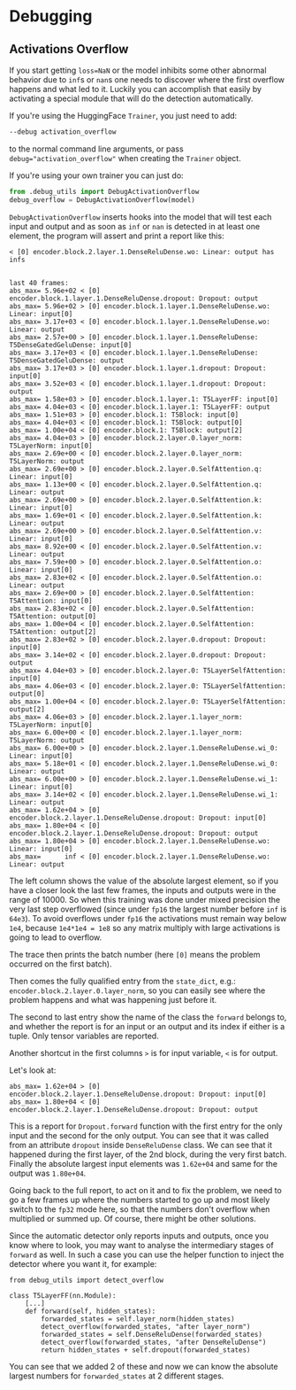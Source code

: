 <!---
Copyright 2020 The HuggingFace Team. All rights reserved.

Licensed under the Apache License, Version 2.0 (the "License");
you may not use this file except in compliance with the License.
You may obtain a copy of the License at

    http://www.apache.org/licenses/LICENSE-2.0

Unless required by applicable law or agreed to in writing, software
distributed under the License is distributed on an "AS IS" BASIS,
WITHOUT WARRANTIES OR CONDITIONS OF ANY KIND, either express or implied.
See the License for the specific language governing permissions and
limitations under the License.
-->

# Debugging


## Activations Overflow

If you start getting `loss=NaN` or the model inhibits some other abnormal behavior due to `inf`s or `nan`s one needs to discover where the first overflow happens and what led to it. Luckily you can accomplish that easily by activating a special module that will do the detection automatically.

If you're using the HuggingFace `Trainer`, you just need to add:

```bash
--debug activation_overflow
```
to the normal command line arguments, or pass `debug="activation_overflow"` when creating the `Trainer` object.

If you're using your own trainer you can just do:

```python
from .debug_utils import DebugActivationOverflow
debug_overflow = DebugActivationOverflow(model)
```

`DebugActivationOverflow` inserts hooks into the model that will test each input and output and as soon as `inf` or `nan` is detected in at least one element, the program will assert and print a report like this:

```
< [0] encoder.block.2.layer.1.DenseReluDense.wo: Linear: output has infs


last 40 frames:
abs_max= 5.96e+02 < [0] encoder.block.1.layer.1.DenseReluDense.dropout: Dropout: output
abs_max= 5.96e+02 > [0] encoder.block.1.layer.1.DenseReluDense.wo: Linear: input[0]
abs_max= 3.17e+03 < [0] encoder.block.1.layer.1.DenseReluDense.wo: Linear: output
abs_max= 2.57e+00 > [0] encoder.block.1.layer.1.DenseReluDense: T5DenseGatedGeluDense: input[0]
abs_max= 3.17e+03 < [0] encoder.block.1.layer.1.DenseReluDense: T5DenseGatedGeluDense: output
abs_max= 3.17e+03 > [0] encoder.block.1.layer.1.dropout: Dropout: input[0]
abs_max= 3.52e+03 < [0] encoder.block.1.layer.1.dropout: Dropout: output
abs_max= 1.58e+03 > [0] encoder.block.1.layer.1: T5LayerFF: input[0]
abs_max= 4.04e+03 < [0] encoder.block.1.layer.1: T5LayerFF: output
abs_max= 1.51e+03 > [0] encoder.block.1: T5Block: input[0]
abs_max= 4.04e+03 < [0] encoder.block.1: T5Block: output[0]
abs_max= 1.00e+04 < [0] encoder.block.1: T5Block: output[2]
abs_max= 4.04e+03 > [0] encoder.block.2.layer.0.layer_norm: T5LayerNorm: input[0]
abs_max= 2.69e+00 < [0] encoder.block.2.layer.0.layer_norm: T5LayerNorm: output
abs_max= 2.69e+00 > [0] encoder.block.2.layer.0.SelfAttention.q: Linear: input[0]
abs_max= 1.13e+00 < [0] encoder.block.2.layer.0.SelfAttention.q: Linear: output
abs_max= 2.69e+00 > [0] encoder.block.2.layer.0.SelfAttention.k: Linear: input[0]
abs_max= 1.69e+01 < [0] encoder.block.2.layer.0.SelfAttention.k: Linear: output
abs_max= 2.69e+00 > [0] encoder.block.2.layer.0.SelfAttention.v: Linear: input[0]
abs_max= 8.92e+00 < [0] encoder.block.2.layer.0.SelfAttention.v: Linear: output
abs_max= 7.59e+00 > [0] encoder.block.2.layer.0.SelfAttention.o: Linear: input[0]
abs_max= 2.83e+02 < [0] encoder.block.2.layer.0.SelfAttention.o: Linear: output
abs_max= 2.69e+00 > [0] encoder.block.2.layer.0.SelfAttention: T5Attention: input[0]
abs_max= 2.83e+02 < [0] encoder.block.2.layer.0.SelfAttention: T5Attention: output[0]
abs_max= 1.00e+04 < [0] encoder.block.2.layer.0.SelfAttention: T5Attention: output[2]
abs_max= 2.83e+02 > [0] encoder.block.2.layer.0.dropout: Dropout: input[0]
abs_max= 3.14e+02 < [0] encoder.block.2.layer.0.dropout: Dropout: output
abs_max= 4.04e+03 > [0] encoder.block.2.layer.0: T5LayerSelfAttention: input[0]
abs_max= 4.06e+03 < [0] encoder.block.2.layer.0: T5LayerSelfAttention: output[0]
abs_max= 1.00e+04 < [0] encoder.block.2.layer.0: T5LayerSelfAttention: output[2]
abs_max= 4.06e+03 > [0] encoder.block.2.layer.1.layer_norm: T5LayerNorm: input[0]
abs_max= 6.00e+00 < [0] encoder.block.2.layer.1.layer_norm: T5LayerNorm: output
abs_max= 6.00e+00 > [0] encoder.block.2.layer.1.DenseReluDense.wi_0: Linear: input[0]
abs_max= 5.18e+01 < [0] encoder.block.2.layer.1.DenseReluDense.wi_0: Linear: output
abs_max= 6.00e+00 > [0] encoder.block.2.layer.1.DenseReluDense.wi_1: Linear: input[0]
abs_max= 3.14e+02 < [0] encoder.block.2.layer.1.DenseReluDense.wi_1: Linear: output
abs_max= 1.62e+04 > [0] encoder.block.2.layer.1.DenseReluDense.dropout: Dropout: input[0]
abs_max= 1.80e+04 < [0] encoder.block.2.layer.1.DenseReluDense.dropout: Dropout: output
abs_max= 1.80e+04 > [0] encoder.block.2.layer.1.DenseReluDense.wo: Linear: input[0]
abs_max=      inf < [0] encoder.block.2.layer.1.DenseReluDense.wo: Linear: output
```

The left column shows the value of the absolute largest element, so if you have a closer look the last few frames, the inputs and outputs were in the range of 10000. So when this training was done under mixed precision the very last step overflowed (since under `fp16` the largest number before `inf` is `64e3`). To avoid overflows under `fp16` the activations must remain way below `1e4`, because `1e4*1e4 = 1e8` so any matrix multiply with large activations is going to lead to overflow.

The trace then prints the batch number (here `[0]` means the problem occurred on the first batch).

Then comes the fully qualified entry from the `state_dict`, e.g.: `encoder.block.2.layer.0.layer_norm`, so you can easily see where the problem happens and what was happening just before it.

The second to last entry show the name of the class the `forward` belongs to, and whether the report is for an input or an output and its index if either is a tuple. Only tensor variables are reported.

Another shortcut in the first columns `>` is for input variable, `<` is for output.

Let's look at:

```
abs_max= 1.62e+04 > [0] encoder.block.2.layer.1.DenseReluDense.dropout: Dropout: input[0]
abs_max= 1.80e+04 < [0] encoder.block.2.layer.1.DenseReluDense.dropout: Dropout: output
```

This is a report for `Dropout.forward` function with the first entry for the only input and the second for the only output. You can see that it was called from an attribute `dropout` inside `DenseReluDense` class. We can see that it happened during the first layer, of the 2nd block, during the very first batch. Finally the absolute largest input elements was `1.62e+04` and same for the output was `1.80e+04`.

Going back to the full report, to act on it and to fix the problem, we need to go a few frames up where the numbers started to go up and most likely switch to the `fp32` mode here, so that the numbers don't overflow when multiplied or summed up. Of course, there might be other solutions.

Since the automatic detector only reports inputs and outputs, once you know where to look, you may want to analyse the intermediary stages of `forward` as well. In such a case you can use the helper function to inject the detector where you want it, for example:

```
from debug_utils import detect_overflow

class T5LayerFF(nn.Module):
    [...]
    def forward(self, hidden_states):
        forwarded_states = self.layer_norm(hidden_states)
        detect_overflow(forwarded_states, "after layer_norm")
        forwarded_states = self.DenseReluDense(forwarded_states)
        detect_overflow(forwarded_states, "after DenseReluDense")
        return hidden_states + self.dropout(forwarded_states)
```

You can see that we added 2 of these and now we can know the absolute largest numbers for `forwarded_states` at 2 different stages.
